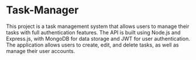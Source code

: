 # Task-Manager
This project is a task management system that allows users to manage their tasks with full authentication features. The API is built using Node.js and Express.js, with MongoDB for data storage and JWT for user authentication. The application allows users to create, edit, and delete tasks, as well as manage their user accounts.

